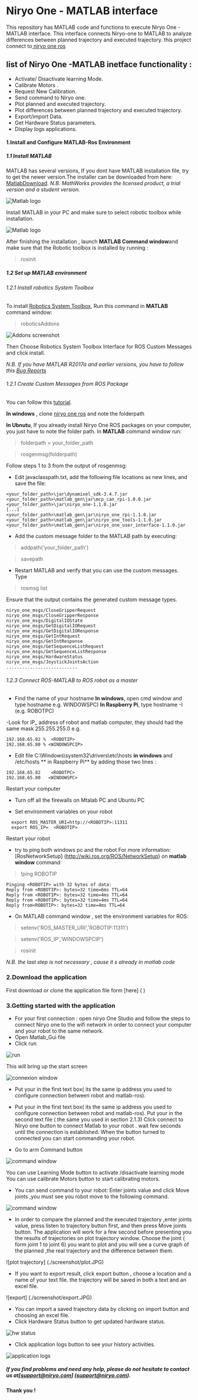 # **Niryo One - MATLAB interface**

This repository has MATLAB code and functions to execute Niryo One - MATLAB interface.
This interface connects Niryo-one to MATLAB to analyze differences between planned trajectory and executed trajectory.
this project connect to[ niryo one ros](https://github.com/NiryoRobotics/niryo_one_ros)
## list of Niryo One -MATLAB inetface functionality :  
-	Activate/ Disactivate learning Mode. 
-	Calibrate Motors .
-	Request New Calibration.
-	Send command to Niryo one.  
-	Plot planned and executed trajectory. 
-	Plot differences between planned trajectory and executed trajectory.
-	Export/import Data. 
-	Get Hardware Status parameters.
-	Display logs applications. 

#### 1.Install and Configure MATLAB-Ros Environment
##### 1.1 Install MATLAB
MATLAB has several versions, If you dont have MATLAB installation file, try to get the newer version.The installer can be downloaded from here:  [MatlabDownload]( https://fr.mathworks.com/ ).
*N.B. MathWorks provides the licensed product, a trial version and a student version.*

![Matlab logo](./screenshot/matlablogo.JPG)

Install MATLAB in your  PC and make sure to select robotic toolbox while installation.

![Matlab logo](./screenshot/1.JPG)

After finishing the installation , launch **MATLAB Command window**and  make sure that  the Robotic toolbox is installed by running :  

>  rosinit

##### 1.2 Set up MATLAB environment 
###### 1.2.1  Install robotics System Toolbox 
To install [Robotics System Toolbox](ttps://fr.mathworks.com/help/robotics/ug/install-robotics-system-toolbox-support-packages.html), Run this command in **MATLAB** command window:

 
>roboticsAddons
  

![Addons screenshot](./screenshot/2.JPG)

Then Choose Robotics System Toolbox Interface for ROS Custom Messages and click install. 

*N.B. If you have  MATLAB R2017a and earlier versions, you have to follow this [Bug Reports](https://fr.mathworks.com/login?uri=https%3A%2F%2Ffr.mathworks.com%2Fsupport%2Fbugreports%2F1741173%3Fnocookie%3Dtrue%26requestedDomain%3Dtrue)*

###### 1.2.1 Create Custom Messages from ROS Package 
You can follow this [tutorial](https://fr.mathworks.com/help/robotics/ug/create-custom-messages-from-ros-package.html).

 **In windows** , clone [niryo one ros](https://github.com/NiryoRobotics/niryo_one_ros.git) and note the folderpath

**In Ubnutu**, If you already install Niryo One ROS packages on your computer, you just have to note the folder path.
In **MATLAB** command window run:


>folderpath = your_folder_path

>rosgenmsg(folderpath)


Follow steps 1 to 3 from the output of rosgenmsg: 
- Edit javaclasspath.txt, add the following file locations as new lines, and save the file:
```
<your_folder_path>\jar\dynamixel_sdk-3.4.7.jar
<your_folder_path>\matlab_gen\jar\mcp_can_rpi-1.0.0.jar
<your_folder_path>\jar\niryo_one-1.1.0.jar
[...]
<your_folder_path>\matlab_gen\jar\niryo_one_rpi-1.1.0.jar
<your_folder_path>\matlab_gen\jar\niryo_one_tools-1.1.0.jar
<your_folder_path>\matlab_gen\jar\niryo_one_user_interface-1.1.0.jar
```
- Add the custom message folder to the MATLAB path by executing:

> addpath('your_folder_path')

>savepath

- Restart MATLAB and verify that you can use the custom messages. Type 

>rosmsg list

 Ensure that the output contains the generated custom message types.
```
niryo_one_msgs/CloseGripperRequest
niryo_one_msgs/CloseGripperResponse
niryo_one_msgs/DigitalIOState
niryo_one_msgs/GetDigitalIORequest
niryo_one_msgs/GetDigitalIOResponse
niryo_one_msgs/GetIntRequest
niryo_one_msgs/GetIntResponse
niryo_one_msgs/GetSequenceListRequest
niryo_one_msgs/GetSequenceListResponse
niryo_one_msgs/HardwareStatus
niryo_one_msgs/JoystickJointsAction
...........................
```

###### 1.2.3 Connect ROS-MATLAB to ROS robot as a master
- Find the name of your hostname 
**In windows**, open cmd window and type hostname e.g. WINDOWSPC) 
**In Raspberry Pi**, type  hostname -I (e.g. ROBOTPC) 

-Look for IP_ address of robot and matlab computer, they should had the same mask 255.255.255.0
e.g. 
```
192.168.65.82 %  <ROBOTIP>
192.168.65.80 % <WINDOWSPCIP>
```
- Edit file C:\Windows\system32\drivers\etc\hosts **in windows**  and  /etc/hosts ** in Raspberry Pi** by adding those two lines : 

``` 
192.168.65.82	 <ROBOTPC>
192.168.65.80	<WINDOWSPC>
```

Restart your computer 

-  Turn off all the firewalls on Mtalab PC and Ubuntu PC

- Set environment variables on your robot 
 
``` 
  export ROS_MASTER_URI=http://<ROBOTIP>:11311
  export ROS_IP=  <ROBOTIP>
  ``` 
 Restart your robot 

-  try to ping both windows pc and the robot
For more information:[RosNetworkSetup] (http://wiki.ros.org/ROS/NetworkSetup)
on **matlab window** command
  
> !ping ROBOTIP

 ```
Pinging <ROBOTIP> with 32 bytes of data: 
Reply from <ROBOTIP>: bytes=32 time=6ms TTL=64 
Reply from <ROBOTIP>: bytes=32 time=4ms TTL=64 
Reply from <ROBOTIP>: bytes=32 time=4ms TTL=64 
Reply from<ROBOTIP>: bytes=32 time=4ms TTL=64 
 ```
- On MATLAB command window , set the environment variables for ROS:

>setenv('ROS_MASTER_URI','ROBOTIP:11311')

>setenv('ROS_IP','WINDOWSPCIP')

>rosinit


*N.B. the last step is not necessary , cause it s already in matlab code*

### 2.Download the application 
First download or clone the application file form [here] ( )
### 3.Getting started with the application 
- For your first connection : 
open niryo One Studio and follow the steps to connect Niryo one to the wifi network in order to connect your computer and your robot to the same network.
- Open Matlab_Gui file
- Click run 

![run](./screenshot/run.JPG)

 This will bring up the start  screen

![connexion window](./screenshot/connxion_window.JPG)


- Put your <ROBOTIP> in the first text box( its the same ip address you used to configure connection between robot and matlab-ros). 

- Put your <ROBOTIP> in the first text box( its the same ip address you used to configure connection between robot and matlab-ros). 
Put your <WINDOWSPCIP>  in the second text file ( the same you used in section 2.1.3) 
Click connect to Niryo one button to connect Matlab  to your robot . wait few seconds until the connection is established. 
When the button turned to connected you can start commanding your robot. 
- Go to arm Command button 

![command window](./screenshot/commandwindow1.JPG)

You can use Learning Mode button to activate /disactivate learning mode 
You can use calibrate Motors button to start calibrating motors.

 - You can send command to your robot: Enter joints value and click Move joints ,you must see you robot move to the following command.

![command window ](./screenshot/command.jpg)

- In order to compare the planned and the executed trajectory ,enter joints value, press listen to trajectory button first, and then press Move joints button.
The application  will work for a few second before presenting you the results of trajectories on plot trajectory window.
Choose the joint ( form joint 1 to joint 6) you want to plot and you will see a curve graph of the planned ,the real trajectory and the difference between them.

![plot trajectory] (./screenshot/plot.JPG)

- If you want to export result, click export button , choose a location and a name of your text file. the trajectory will be saved in both a text and an excel file.

![export] (./screenshot/export.JPG)

-  You can import a saved trajectory data by clicking on import button and choosing an excel file.
-  Click Hardware Status button to get updated hardware status.

![hw status](./screenshot/hwstatus.JPG)

-   Click application logs button to see your history activities. 

![application logs](./screenshot/applicationlogs.JPG)

##### **If you find problems and need any help, please do not hesitate to contact us at[support@niryo.com] (support@niryo.com).**
**Thank you !**
